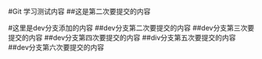 #Git 学习测试内容
##这是第二次要提交的内容




#这里是dev分支添加的内容
##dev分支第二次要提交的内容
##dev分支第三次要提交的内容
##dev分支第四次要提交的内容
##div分支第五次要提交的内容
##dev分支第六次要提交的内容
